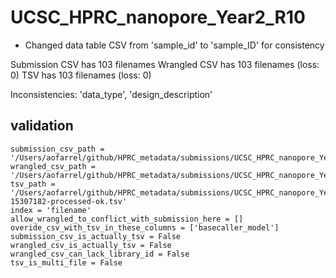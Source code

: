 # UCSC_HPRC_nanopore_Year2_R10
* Changed data table CSV from 'sample_id' to 'sample_ID' for consistency

Submission CSV has 103 filenames
Wrangled CSV has 103 filenames (loss: 0)
TSV has 103 filenames (loss: 0)

Inconsistencies: 'data_type', 'design_description'

## validation
```
submission_csv_path = '/Users/aofarrel/github/HPRC_metadata/submissions/UCSC_HPRC_nanopore_Year2_R10/UCSC_HPRC_nanopore_Year2_R10_submission_metadata.csv'
wrangled_csv_path = '/Users/aofarrel/github/HPRC_metadata/submissions/UCSC_HPRC_nanopore_Year2_R10/UCSC_HPRC_nanopore_Year2_R10_data_table.csv'
tsv_path = '/Users/aofarrel/github/HPRC_metadata/submissions/UCSC_HPRC_nanopore_Year2_R10/metadata-15307182-processed-ok.tsv'
index = 'filename'
allow_wrangled_to_conflict_with_submission_here = []
overide_csv_with_tsv_in_these_columns = ['basecaller_model']
submission_csv_is_actually_tsv = False
wrangled_csv_is_actually_tsv = False
wrangled_csv_can_lack_library_id = False
tsv_is_multi_file = False
```
